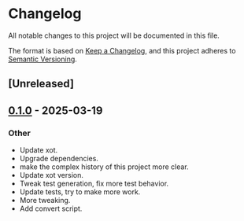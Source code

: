 # Changelog

All notable changes to this project will be documented in this file.

The format is based on [Keep a Changelog](https://keepachangelog.com/en/1.0.0/),
and this project adheres to [Semantic Versioning](https://semver.org/spec/v2.0.0.html).

## [Unreleased]

## [0.1.0](https://github.com/Paligo/regexml/releases/tag/regexml-convert-perl-tests-v0.1.0) - 2025-03-19

### Other

- Update xot.
- Upgrade dependencies.
- make the complex history of this project more clear.
- Update xot version.
- Tweak test generation, fix more test behavior.
- Update tests, try to make more work.
- More tweaking.
- Add convert script.
